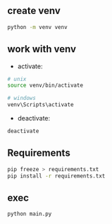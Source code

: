 ## create venv

```sh
python -m venv venv
```

## work with venv

- activate:

```sh
# unix
source venv/bin/activate

# windows
venv\Scripts\activate
```

- deactivate:

```sh
deactivate
```

## Requirements

```sh
pip freeze > requirements.txt
pip install -r requirements.txt
```

## exec

```sh
python main.py
```
